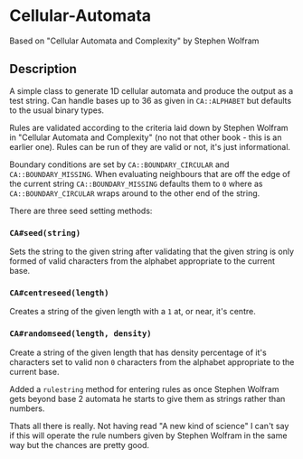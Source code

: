 # Cellular-Automata

Based on "Cellular Automata and Complexity" by Stephen Wolfram

## Description
A simple class to generate 1D cellular automata and produce the output as a test string. Can handle bases up to 36 as given in `CA::ALPHABET` but defaults to the usual binary types.

Rules are validated according to the criteria laid down by Stephen Wolfram in "Cellular Automata and Complexity" (no not that other book - this is an earlier one). Rules can be run of they are valid or not, it's just informational.

Boundary conditions are set by `CA::BOUNDARY_CIRCULAR` and `CA::BOUNDARY_MISSING`. When evaluating neighbours that are off the edge of the current string `CA::BOUNDARY_MISSING` defaults them to `0` where as `CA::BOUNDARY_CIRCULAR` wraps around to the other end of the string.

There are three seed setting methods:

### `CA#seed(string)`
Sets the string to the given string after validating that the given string is only formed of valid characters from the alphabet appropriate to the current base.

### `CA#centreseed(length)`
Creates a string of the given length with a `1` at, or near, it's centre.

### `CA#randomseed(length, density)`
Create a string of the given length that has density percentage of it's characters set to valid non `0` characters from the alphabet appropriate to the current base.

Added a `rulestring` method for entering rules as once Stephen Wolfram gets beyond base 2 automata he starts to give them as strings rather than numbers.

Thats all there is really. Not having read "A new kind of science" I can't say if this will operate the rule numbers given by Stephen Wolfram in the same way but the chances are pretty good.
